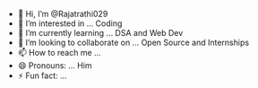 - 👋 Hi, I’m @Rajatrathi029
- 👀 I’m interested in ... Coding
- 🌱 I’m currently learning ... DSA and Web Dev
- 💞️ I’m looking to collaborate on ... Open Source and Internships
- 📫 How to reach me ...
- 😄 Pronouns: ... Him
- ⚡ Fun fact: ...

<!---
Rajatrathi029/Rajatrathi029 is a ✨ special ✨ repository because its `README.md` (this file) appears on your GitHub profile.
You can click the Preview link to take a look at your changes.
--->
